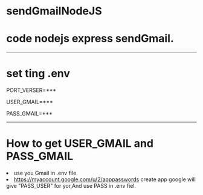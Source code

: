 # sendGmailNodeJS
<h1>code nodejs express sendGmail.</h1>
<hr>
<h1>set ting .env</h1>
<p>PORT_VERSER=***</p>
<p>USER_GMAIL=***</p>
<p>PASS_GMAIL=***</p>
<hr>
<h1>How to get USER_GMAIL and PASS_GMAIL</h1>
<li>use you Gmail in .env file.</li>
<li><a target="_blank" href="https://myaccount.google.com/u/2/apppasswords">https://myaccount.google.com/u/2/apppasswords</a> create app google will give "PASS_USER" for yor,And use PASS in .env fiel.</li>